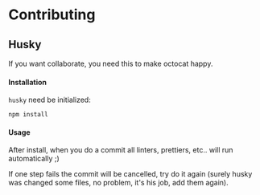 # Contributing

## Husky

If you want collaborate, you need this to make octocat happy.

#### Installation

`husky` need be initialized:

```
npm install
```

#### Usage

After install, when you do a commit all linters, prettiers, etc.. will run
automatically ;)

If one step fails the commit will be cancelled, try do it again (surely husky
was changed some files, no problem, it's his job, add them again).
